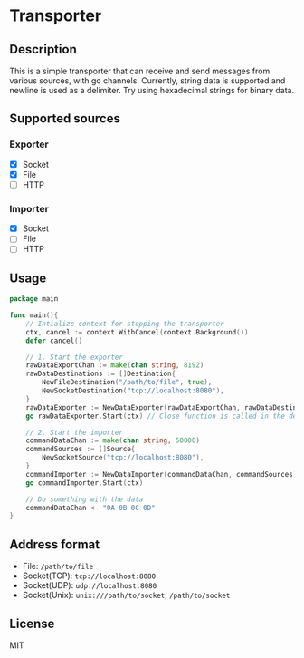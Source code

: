 # Transporter

## Description

This is a simple transporter that can receive and send messages from various sources, with go channels.
Currently, string data is supported and newline is used as a delimiter. Try using hexadecimal strings for binary data.

## Supported sources

### Exporter

- [x] Socket
- [x] File
- [ ] HTTP

### Importer

- [x] Socket
- [ ] File
- [ ] HTTP

## Usage

```go
package main

func main(){
    // Intialize context for stopping the transporter
    ctx, cancel := context.WithCancel(context.Background())
    defer cancel()

    // 1. Start the exporter
    rawDataExportChan := make(chan string, 8192)
    rawDataDestinations := []Destination{
        NewFileDestination("/path/to/file", true),
        NewSocketDestination("tcp://localhost:8080"),
    }
    rawDataExporter := NewDataExporter(rawDataExportChan, rawDataDestinations)
    go rawDataExporter.Start(ctx) // Close function is called in the defer statement

    // 2. Start the importer
    commandDataChan := make(chan string, 50000)
    commandSources := []Source{
        NewSocketSource("tcp://localhost:8080"),
    }
    commandImporter := NewDataImporter(commandDataChan, commandSources)
    go commandImporter.Start(ctx)

    // Do something with the data
    commandDataChan <- "0A 0B 0C 0D"
}
```

## Address format

- File: `/path/to/file`
- Socket(TCP): `tcp://localhost:8080`
- Socket(UDP): `udp://localhost:8080`
- Socket(Unix): `unix:///path/to/socket`, `/path/to/socket`

## License

MIT
